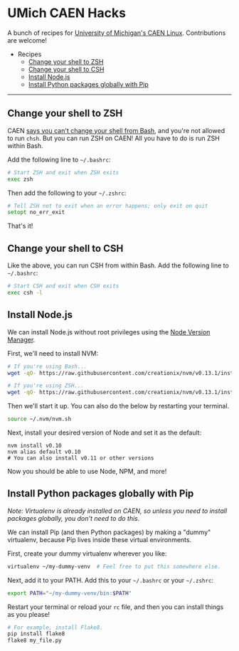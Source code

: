 UMich CAEN Hacks
================

A bunch of recipes for [University of Michigan's CAEN Linux](http://caen.engin.umich.edu/faqs/linux). Contributions are welcome!

* Recipes
  * [Change your shell to ZSH](#change-your-shell-to-zsh)
  * [Change your shell to CSH](#change-your-shell-to-csh)
  * [Install Node.js](#install-nodejs)
  * [Install Python packages globally with Pip](#install-python-packages-globally-with-pip)


************


Change your shell to ZSH
------------------------

CAEN [says you can't change your shell from Bash](http://caen.engin.umich.edu/faqs/linux#switchshell), and you're not allowed to run `chsh`. But you can run ZSH on CAEN! All you have to do is run ZSH within Bash.

Add the following line to `~/.bashrc`:

```bash
# Start ZSH and exit when ZSH exits
exec zsh
```

Then add the following to your `~/.zshrc`:

```zsh
# Tell ZSH not to exit when an error happens; only exit on quit
setopt no_err_exit
```

That's it!

Change your shell to CSH
------------------------

Like the above, you can run CSH from within Bash. Add the following line to `~/.bashrc`:


```bash
# Start CSH and exit when CSH exits
exec csh -l
```

Install Node.js
---------------

We can install Node.js without root privileges using the [Node Version Manager](https://github.com/creationix/nvm).

First, we'll need to install NVM:

```sh
# If you're using Bash...
wget -qO- https://raw.githubusercontent.com/creationix/nvm/v0.13.1/install.sh | bash

# If you're using ZSH...
wget -qO- https://raw.githubusercontent.com/creationix/nvm/v0.13.1/install.sh | PROFILE=~/.zshrc bash
```

Then we'll start it up. You can also do the below by restarting your terminal.

```sh
source ~/.nvm/nvm.sh
```

Next, install your desired version of Node and set it as the default:

```
nvm install v0.10
nvm alias default v0.10
# You can also install v0.11 or other versions
```

Now you should be able to use Node, NPM, and more!

Install Python packages globally with Pip
-----------------------------------------

*Note: Virtualenv is already installed on CAEN, so unless you need to install packages globally, you don't need to do this.*

We can install Pip (and then Python packages) by making a "dummy" virtualenv, because Pip lives inside these virtual environments.

First, create your dummy virtualenv wherever you like:

```sh
virtualenv ~/my-dummy-venv  # Feel free to put this somewhere else.
```

Next, add it to your PATH. Add this to your `~/.bashrc` or your `~/.zshrc`:

```sh
export PATH="~/my-dummy-venv/bin:$PATH"
```

Restart your terminal or reload your `rc` file, and then you can install things as you please!

```sh
# For example, install Flake8.
pip install flake8
flake8 my_file.py
```
